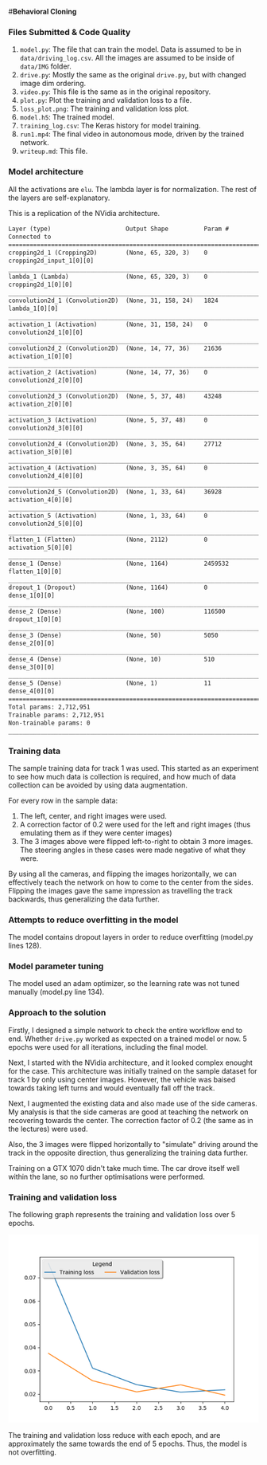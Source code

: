 #**Behavioral Cloning** 

### Files Submitted & Code Quality

1. `model.py`: The file that can train the model. Data is assumed to be in `data/driving_log.csv`. All the images are assumed to be inside of `data/IMG` folder.
1. `drive.py`: Mostly the same as the original `drive.py`, but with changed image dim ordering.
1. `video.py`: This file is the same as in the original repository.
1. `plot.py`: Plot the training and validation loss to a file.
1. `loss_plot.png`: The training and validation loss plot.
1. `model.h5`: The trained model.
1. `training_log.csv`: The Keras history for model training.
1. `run1.mp4`: The final video in autonomous mode, driven by the trained network.
1. `writeup.md`: This file.

### Model architecture

All the activations are `elu`. The lambda layer is for normalization. The rest of the layers are self-explanatory.

This is a replication of the NVidia architecture.

```____________________________________________________________________________________________________
Layer (type)                     Output Shape          Param #     Connected to                     
====================================================================================================
cropping2d_1 (Cropping2D)        (None, 65, 320, 3)    0           cropping2d_input_1[0][0]         
____________________________________________________________________________________________________
lambda_1 (Lambda)                (None, 65, 320, 3)    0           cropping2d_1[0][0]               
____________________________________________________________________________________________________
convolution2d_1 (Convolution2D)  (None, 31, 158, 24)   1824        lambda_1[0][0]                   
____________________________________________________________________________________________________
activation_1 (Activation)        (None, 31, 158, 24)   0           convolution2d_1[0][0]            
____________________________________________________________________________________________________
convolution2d_2 (Convolution2D)  (None, 14, 77, 36)    21636       activation_1[0][0]               
____________________________________________________________________________________________________
activation_2 (Activation)        (None, 14, 77, 36)    0           convolution2d_2[0][0]            
____________________________________________________________________________________________________
convolution2d_3 (Convolution2D)  (None, 5, 37, 48)     43248       activation_2[0][0]               
____________________________________________________________________________________________________
activation_3 (Activation)        (None, 5, 37, 48)     0           convolution2d_3[0][0]            
____________________________________________________________________________________________________
convolution2d_4 (Convolution2D)  (None, 3, 35, 64)     27712       activation_3[0][0]               
____________________________________________________________________________________________________
activation_4 (Activation)        (None, 3, 35, 64)     0           convolution2d_4[0][0]            
____________________________________________________________________________________________________
convolution2d_5 (Convolution2D)  (None, 1, 33, 64)     36928       activation_4[0][0]               
____________________________________________________________________________________________________
activation_5 (Activation)        (None, 1, 33, 64)     0           convolution2d_5[0][0]            
____________________________________________________________________________________________________
flatten_1 (Flatten)              (None, 2112)          0           activation_5[0][0]               
____________________________________________________________________________________________________
dense_1 (Dense)                  (None, 1164)          2459532     flatten_1[0][0]                  
____________________________________________________________________________________________________
dropout_1 (Dropout)              (None, 1164)          0           dense_1[0][0]                    
____________________________________________________________________________________________________
dense_2 (Dense)                  (None, 100)           116500      dropout_1[0][0]                  
____________________________________________________________________________________________________
dense_3 (Dense)                  (None, 50)            5050        dense_2[0][0]                    
____________________________________________________________________________________________________
dense_4 (Dense)                  (None, 10)            510         dense_3[0][0]                    
____________________________________________________________________________________________________
dense_5 (Dense)                  (None, 1)             11          dense_4[0][0]                    
====================================================================================================
Total params: 2,712,951
Trainable params: 2,712,951
Non-trainable params: 0
____________________________________________________________________________________________________
```

### Training data

The sample training data for track 1 was used. This started as an experiment to see how much data is collection is required, and how much of data collection can be avoided by using data augmentation.

For every row in the sample data:
1. The left, center, and right images were used.
1. A correction factor of 0.2 were used for the left and right images (thus emulating them as if they were center images)
1. The 3 images above were flipped left-to-right to obtain 3 more images. The steering angles in these cases were made negative of what they were.

By using all the cameras, and flipping the images horizontally, we can effectively teach the network on how to come to the center from the sides. Flipping the images gave the same impression as travelling the track backwards, thus generalizing the data further.

### Attempts to reduce overfitting in the model

The model contains dropout layers in order to reduce overfitting (model.py lines 128). 

### Model parameter tuning

The model used an adam optimizer, so the learning rate was not tuned manually (model.py line 134).

### Approach to the solution

Firstly, I designed a simple network to check the entire workflow end to end. Whether `drive.py` worked as expected on a trained model or now. 5 epochs were used for all iterations, including the final model.

Next, I started with the NVidia architecture, and it looked complex enought for the case. This architecture was initially trained on the sample dataset for track 1 by only using center images. However, the vehicle was baised towards taking left turns and would eventually fall off the track.

Next, I augmented the existing data and also made use of the side cameras. My analysis is that the side cameras are good at teaching the network on recovering towards the center. The correction factor of 0.2 (the same as in the lectures) were used.

Also, the 3 images were flipped horizontally to "simulate" driving around the track in the opposite direction, thus generalizing the training data further.

Training on a GTX 1070 didn't take much time. The car drove itself well within the lane, so no further optimisations were performed.

### Training and validation loss

The following graph represents the training and validation loss over 5 epochs.

![](loss_plot.png)

The training and validation loss reduce with each epoch, and are approximately the same towards the end of 5 epochs. Thus, the model is not overfitting.
